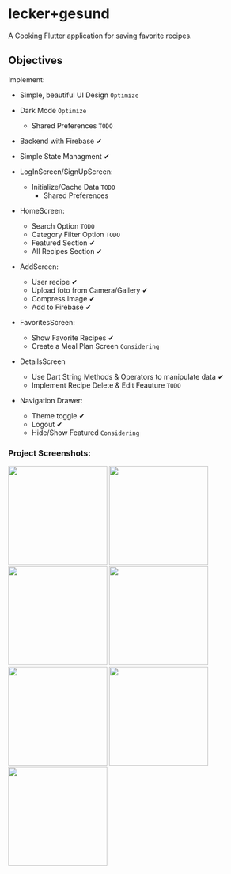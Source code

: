 # lecker+gesund

A Cooking Flutter application for saving favorite recipes.

## Objectives
Implement:

- Simple, beautiful UI Design `Optimize`  
- Dark Mode `Optimize` 
    - Shared Preferences `TODO`
    
- Backend with Firebase ✔︎
- Simple State Managment ✔︎

- LogInScreen/SignUpScreen:
    - Initialize/Cache Data `TODO`
        - Shared Preferences
    

- HomeScreen: 
    - Search Option `TODO`
    - Category Filter Option `TODO`
    - Featured Section ✔︎
    - All Recipes Section ✔︎

- AddScreen:
    - User recipe ✔︎
    - Upload foto from Camera/Gallery ✔︎
    - Compress Image ✔︎
    - Add to Firebase ✔︎

- FavoritesScreen:
    - Show Favorite Recipes ✔︎
    - Create a Meal Plan Screen `Considering`

- DetailsScreen
    - Use Dart String Methods & Operators to manipulate data ✔︎
    - Implement Recipe Delete & Edit Feauture `TODO`

- Navigation Drawer:
    - Theme toggle ✔︎
    - Logout ✔︎
    - Hide/Show Featured `Considering`
    
### Project Screenshots:

<img src="https://user-images.githubusercontent.com/45144280/105753466-066d2680-5f49-11eb-8d54-d195e992154c.png" width="200" /> <img src="https://user-images.githubusercontent.com/45144280/105754605-91025580-5f4a-11eb-8862-c49a60365ba1.png" width="200" /> <img src="https://user-images.githubusercontent.com/45144280/105729537-a1580780-5f2d-11eb-81a1-3bcd58bbd4f3.png" width="200" /> <img src="https://user-images.githubusercontent.com/45144280/105731428-b0d85000-5f2f-11eb-9d29-95fa9d29f983.png" width="200" /> <img src="https://user-images.githubusercontent.com/45144280/105731436-b3d34080-5f2f-11eb-8d56-5efd7cb4f3ca.png" width="200" /> <img src="https://user-images.githubusercontent.com/45144280/105731457-b7ff5e00-5f2f-11eb-91fd-18b281186b16.png" width="200" /> <img src="https://user-images.githubusercontent.com/45144280/105731464-ba61b800-5f2f-11eb-9d18-9a931accf7a2.png" width="200" />


